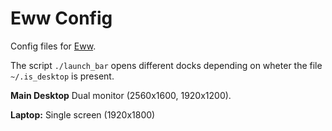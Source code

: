 # Eww Config

Config files for [Eww](https://github.com/elkowar/eww).

The script `./launch_bar` opens different docks depending on wheter the file `~/.is_desktop` is present.

**Main Desktop**
  Dual monitor (2560x1600, 1920x1200).

**Laptop:**
  Single screen (1920x1800)